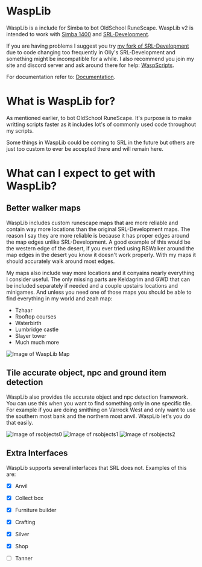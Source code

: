 # WaspLib
 WaspLib is a include for Simba to bot OldSchool RuneScape.
 WaspLib v2 is intended to work with [Simba 1400]([https://github.com/ollydev/Simba](https://github.com/Villavu/Simba/releases/tag/simba1400-release)) and [SRL-Development](https://github.com/Villavu/SRL-Development).

If you are having problems I suggest you try [my fork of SRL-Development](https://github.com/Torwent/SRL) due to code changing too frequently in Olly's SRL-Development and something might be incompatible for a while.
 I also recommend you join my site and discord server and ask around there for help: [WaspScripts](https://waspscripts.com).
 
 For documentation refer to: [Documentation](https://torwent.github.io/WaspLib).
 
# What is WaspLib for?
 As mentioned earlier, to bot OldSchool RuneScape. It's purpose is to make writting scripts faster as it includes lot's of commonly used code throughout my scripts.
 
Some things in WaspLib could be coming to SRL in the future but others are just too custom to ever be accepted there and will remain here.

 # What can I expect to get with WaspLib?

 ## Better walker maps
 WaspLib includes custom runescape maps that are more reliable and contain way more locations than the original SRL-Development maps.
 The reason I say they are more reliable is because it has proper edges around the map edges unlike SRL-Development.
 A good example of this would be the western edge of the desert, if you ever tried using RSWalker around the map edges in the desert you know it doesn't work properly.
 With my maps it should accurately walk around most edges.

 My maps also include way more locations and it conyains nearly everything I consider useful.
 The only missing parts are Keldagrim and GWD that can be included separately if needed and a couple upstairs locations and minigames.
 And unless you need one of those maps you should be able to find everything in my world and zeah map:
 - Tzhaar
 - Rooftop courses
 - Waterbirth
 - Lumbridge castle
 - Slayer tower
 - Much much more

 ![Image of WaspLib Map](https://github.com/Torwent/WaspLib/raw/master/osr/walker/map.png)

 ## Tile accurate object, npc and ground item detection
 WaspLib also provides tile accurate object and npc detection framework.
 You can use this when you want to find something only in one specific tile.
 For example if you are doing smithing on Varrock West and only want to use the southern most bank and the northern most anvil. WaspLib let's you do that easily.
 
 ![Image of rsobjects0](https://github.com/Torwent/WaspLib/raw/master/docs/images/rsobjects/rsobjects0.png)
 ![Image of rsobjects1](https://github.com/Torwent/WaspLib/raw/master/docs/images/rsobjects/rsobjects1.png)
 ![Image of rsobjects2](https://github.com/Torwent/WaspLib/raw/master/docs/images/rsobjects/rsobjects2.png)

 ## Extra Interfaces
 WaspLib supports several interfaces that SRL does not.
 Examples of this are:
 - [x] Anvil
 - [x] Collect box
 - [x] Furniture builder
 - [x] Crafting
 - [x] Silver
 - [x] Shop
 - [ ] Tanner


